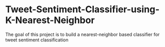 # Tweet-Sentiment-Classifier-using-K-Nearest-Neighbor
The goal of this project is to build a nearest-neighbor based classifier for tweet sentiment classification
